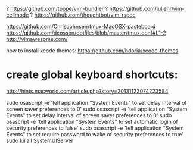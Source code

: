 
? https://github.com/tpope/vim-bundler
? https://github.com/julienr/vim-cellmode
? https://github.com/thoughtbot/vim-rspec

https://github.com/ChrisJohnsen/tmux-MacOSX-pasteboard
https://github.com/dcosson/dotfiles/blob/master/tmux.conf#L1-2
http://vimawesome.com/

how to install xcode themes:
https://github.com/hdoria/xcode-themes

# create global keyboard shortcuts:
http://hints.macworld.com/article.php?story=20131123074223584

sudo osascript -e 'tell application "System Events" to set delay interval of screen saver preferences to 0'
sudo osascript -e 'tell application "System Events" to set delay interval of screen saver preferences to 0'
sudo osascript -e 'tell application "System Events" to set automatic login of security preferences to false'
sudo osascript -e 'tell application "System Events" to set require password to wake of security preferences to true'
sudo killall SystemUIServer

